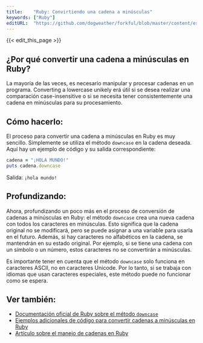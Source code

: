```yaml
---
title:    "Ruby: Convirtiendo una cadena a minúsculas"
keywords: ["Ruby"]
editURL:  "https://github.com/dogweather/forkful/blob/master/content/es/ruby/converting-a-string-to-lower-case.md"
---
```


{{< edit_this_page >}}

## ¿Por qué convertir una cadena a minúsculas en Ruby? 
La mayoría de las veces, es necesario manipular y procesar cadenas en un programa. Converting a lowercase unikely erá útil si se desea realizar una comparación case-insensitive o si se necesita tener consistentemente una cadena en minúsculas para su procesamiento.

## Cómo hacerlo: 
El proceso para convertir una cadena a minúsculas en Ruby es muy sencillo. Simplemente se utiliza el método `downcase` en la cadena deseada. Aquí hay un ejemplo de código y su salida correspondiente: 
```Ruby 
cadena = "¡HOLA MUNDO!" 
puts cadena.downcase 
``` 
Salida: `¡hola mundo!`

## Profundizando:
Ahora, profundizando un poco más en el proceso de conversión de cadenas a minúsculas en Ruby: el método `downcase` crea una nueva cadena con todos los caracteres en minúsculas. Esto significa que la cadena original no se modificará, pero se puede asignar a una variable para usarla en el futuro. Además, si hay caracteres no alfabéticos en la cadena, se mantendrán en su estado original. Por ejemplo, si se tiene una cadena con un símbolo o un número, estos caracteres no se convertirán a minúsculas. 

Es importante tener en cuenta que el método `downcase` solo funciona en caracteres ASCII, no en caracteres Unicode. Por lo tanto, si se trabaja con idiomas que usan caracteres especiales, este método puede no funcionar como se espera.

## Ver también: 
- [Documentación oficial de Ruby sobre el método `downcase`](https://ruby-doc.org/core-2.7.1/String.html#method-i-downcase)
- [Ejemplos adicionales de código para convertir cadenas a minúsculas en Ruby](https://www.rubyguides.com/2015/05/ruby-string-methods/)
- [Artículo sobre el manejo de cadenas en Ruby](https://www.rubyguides.com/2019/03/ruby-strings/)